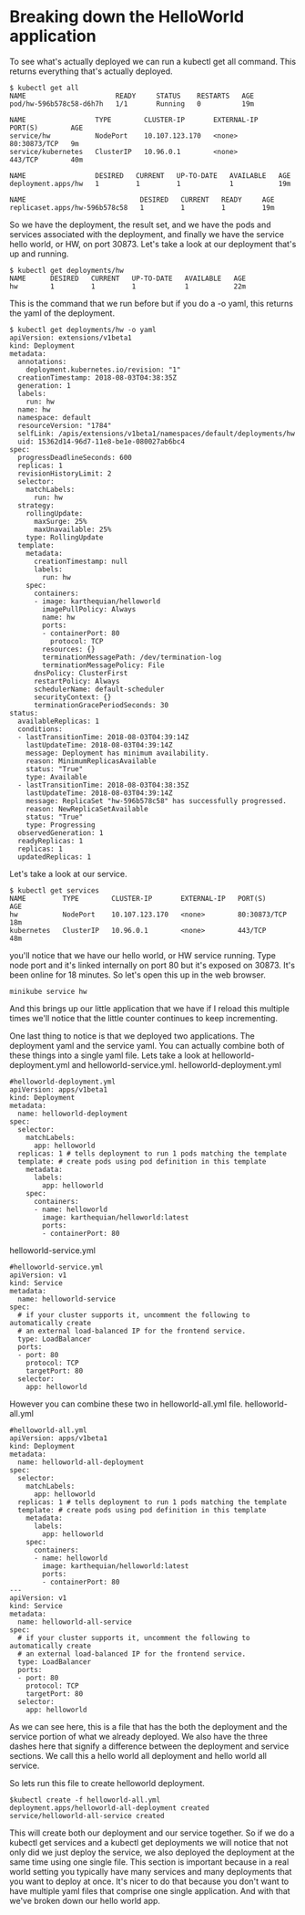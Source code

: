 # Breaking down the HelloWorld application
To see what's actually deployed we can run a kubectl get all command. This returns everything that's actually deployed. 
```
$ kubectl get all
NAME                      READY     STATUS    RESTARTS   AGE
pod/hw-596b578c58-d6h7h   1/1       Running   0          19m

NAME                 TYPE        CLUSTER-IP       EXTERNAL-IP   PORT(S)        AGE
service/hw           NodePort    10.107.123.170   <none>        80:30873/TCP   9m
service/kubernetes   ClusterIP   10.96.0.1        <none>        443/TCP        40m

NAME                 DESIRED   CURRENT   UP-TO-DATE   AVAILABLE   AGE
deployment.apps/hw   1         1         1            1           19m

NAME                            DESIRED   CURRENT   READY     AGE
replicaset.apps/hw-596b578c58   1         1         1         19m
```
So we have the deployment, the result set, and we have the pods and services associated with the deployment, and finally we have the service hello world, or HW, on port 30873.
Let's take a look at our deployment that's up and running.
```
$ kubectl get deployments/hw
NAME      DESIRED   CURRENT   UP-TO-DATE   AVAILABLE   AGE
hw        1         1         1            1           22m
```
This is the command that we run before but if you do a -o yaml, this returns the yaml of the deployment.
```
$ kubectl get deployments/hw -o yaml
apiVersion: extensions/v1beta1
kind: Deployment
metadata:
  annotations:
    deployment.kubernetes.io/revision: "1"
  creationTimestamp: 2018-08-03T04:38:35Z
  generation: 1
  labels:
    run: hw
  name: hw
  namespace: default
  resourceVersion: "1784"
  selfLink: /apis/extensions/v1beta1/namespaces/default/deployments/hw
  uid: 15362d14-96d7-11e8-be1e-080027ab6bc4
spec:
  progressDeadlineSeconds: 600
  replicas: 1
  revisionHistoryLimit: 2
  selector:
    matchLabels:
      run: hw
  strategy:
    rollingUpdate:
      maxSurge: 25%
      maxUnavailable: 25%
    type: RollingUpdate
  template:
    metadata:
      creationTimestamp: null
      labels:
        run: hw
    spec:
      containers:
      - image: karthequian/helloworld
        imagePullPolicy: Always
        name: hw
        ports:
        - containerPort: 80
          protocol: TCP
        resources: {}
        terminationMessagePath: /dev/termination-log
        terminationMessagePolicy: File
      dnsPolicy: ClusterFirst
      restartPolicy: Always
      schedulerName: default-scheduler
      securityContext: {}
      terminationGracePeriodSeconds: 30
status:
  availableReplicas: 1
  conditions:
  - lastTransitionTime: 2018-08-03T04:39:14Z
    lastUpdateTime: 2018-08-03T04:39:14Z
    message: Deployment has minimum availability.
    reason: MinimumReplicasAvailable
    status: "True"
    type: Available
  - lastTransitionTime: 2018-08-03T04:38:35Z
    lastUpdateTime: 2018-08-03T04:39:14Z
    message: ReplicaSet "hw-596b578c58" has successfully progressed.
    reason: NewReplicaSetAvailable
    status: "True"
    type: Progressing
  observedGeneration: 1
  readyReplicas: 1
  replicas: 1
  updatedReplicas: 1
```
Let's take a look at our service. 
```
$ kubectl get services
NAME         TYPE        CLUSTER-IP       EXTERNAL-IP   PORT(S)        AGE
hw           NodePort    10.107.123.170   <none>        80:30873/TCP   18m
kubernetes   ClusterIP   10.96.0.1        <none>        443/TCP        48m

```
you'll notice that we have our hello world, or HW service running. Type node port and it's linked internally on port 80 but it's exposed on 30873. It's been online for 18 minutes. So let's open this up in the web browser.
```
minikube service hw
```
And this brings up our little application that we have if I reload this multiple times we'll notice that the little counter continues to keep incrementing.

One last thing to notice is that we deployed two applications. The deployment yaml and the service yaml. You can actually combine both of these things into a single yaml file. Lets take a look at helloworld-deployment.yml	and helloworld-service.yml.
helloworld-deployment.yml
```
#helloworld-deployment.yml
apiVersion: apps/v1beta1
kind: Deployment
metadata:
  name: helloworld-deployment
spec:
  selector:
    matchLabels:
      app: helloworld
  replicas: 1 # tells deployment to run 1 pods matching the template
  template: # create pods using pod definition in this template
    metadata:
      labels:
        app: helloworld
    spec:
      containers:
      - name: helloworld
        image: karthequian/helloworld:latest
        ports:
        - containerPort: 80
```
helloworld-service.yml
```
#helloworld-service.yml
apiVersion: v1
kind: Service
metadata:
  name: helloworld-service
spec:
  # if your cluster supports it, uncomment the following to automatically create
  # an external load-balanced IP for the frontend service.
  type: LoadBalancer
  ports:
  - port: 80
    protocol: TCP
    targetPort: 80
  selector:
    app: helloworld
```
However you can combine these two in helloworld-all.yml file.
helloworld-all.yml
```
#helloworld-all.yml
apiVersion: apps/v1beta1
kind: Deployment
metadata:
  name: helloworld-all-deployment
spec:
  selector:
    matchLabels:
      app: helloworld
  replicas: 1 # tells deployment to run 1 pods matching the template
  template: # create pods using pod definition in this template
    metadata:
      labels:
        app: helloworld
    spec:
      containers:
      - name: helloworld
        image: karthequian/helloworld:latest
        ports:
        - containerPort: 80
---
apiVersion: v1
kind: Service
metadata:
  name: helloworld-all-service
spec:
  # if your cluster supports it, uncomment the following to automatically create
  # an external load-balanced IP for the frontend service.
  type: LoadBalancer
  ports:
  - port: 80
    protocol: TCP
    targetPort: 80
  selector:
    app: helloworld
```

As we can see here, this is a file that has the both the deployment and the service portion of what we already deployed. We also have the three dashes here that signify a difference between the deployment and service sections. We call this a hello world all deployment and hello world all service. 

So lets run this file to create helloworld deployment.
```
$kubectl create -f helloworld-all.yml 
deployment.apps/helloworld-all-deployment created
service/helloworld-all-service created
```
This will create both our deployment and our service together. So if we do a kubectl get services and a kubectl get deployments we will notice that not only did we just deploy the service, we also deployed the deployment at the same time using one single file. This section is important because in a real world setting you typically have many services and many deployments that you want to deploy at once.
It's nicer to do that because you don't want to have multiple yaml files that comprise one single application. And with that we've broken down our hello world app.
